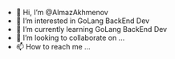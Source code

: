 - 👋 Hi, I’m @AlmazAkhmenov
- 👀 I’m interested in GoLang BackEnd Dev
- 🌱 I’m currently learning GoLang BackEnd Dev
- 💞️ I’m looking to collaborate on ...
- 📫 How to reach me ...

<!---
AlmazAkhmenov/AlmazAkhmenov is a ✨ special ✨ repository because its `README.md` (this file) appears on your GitHub profile.
You can click the Preview link to take a look at your changes.
--->
